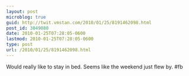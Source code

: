 ```yaml
---
layout: post
microblog: true
guid: http://twit.vmstan.com/2010/01/25/8191462098.html
post_id: 3049080
date: 2010-01-25T07:28:05-0600
lastmod: 2010-01-25T07:28:05-0600
type: post
url: /2010/01/25/8191462098.html
---
```

Would really like to stay in bed. Seems like the weekend just flew by. #fb
